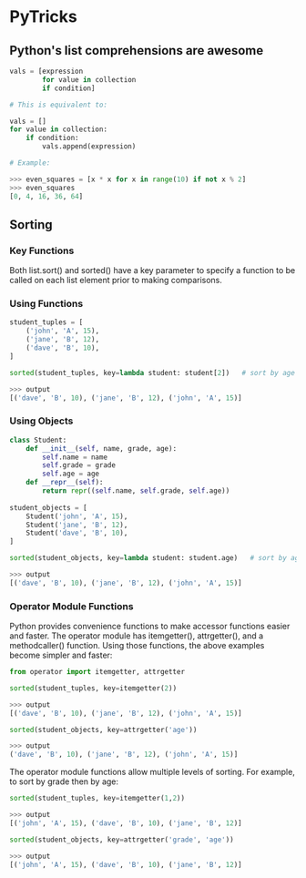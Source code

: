 # PyTricks

## Python's list comprehensions are awesome

```python
vals = [expression 
        for value in collection 
        if condition]

# This is equivalent to:

vals = []
for value in collection:
    if condition:
        vals.append(expression)

# Example:

>>> even_squares = [x * x for x in range(10) if not x % 2]
>>> even_squares
[0, 4, 16, 36, 64]
```

## Sorting

### Key Functions

Both list.sort() and sorted() have a key parameter to specify a function to be called on each list element prior to making comparisons.

### Using Functions

```python
student_tuples = [
    ('john', 'A', 15),
    ('jane', 'B', 12),
    ('dave', 'B', 10),
]

sorted(student_tuples, key=lambda student: student[2])   # sort by age

>>> output
[('dave', 'B', 10), ('jane', 'B', 12), ('john', 'A', 15)]
```

### Using Objects

```python
class Student:
    def __init__(self, name, grade, age):
        self.name = name
        self.grade = grade
        self.age = age
    def __repr__(self):
        return repr((self.name, self.grade, self.age))
        
student_objects = [
    Student('john', 'A', 15),
    Student('jane', 'B', 12),
    Student('dave', 'B', 10),
]

sorted(student_objects, key=lambda student: student.age)   # sort by age

>>> output
[('dave', 'B', 10), ('jane', 'B', 12), ('john', 'A', 15)]        
```

### Operator Module Functions

Python provides convenience functions to make accessor functions easier and faster. The operator module has itemgetter(), attrgetter(), and a methodcaller() function.
Using those functions, the above examples become simpler and faster:

```python
from operator import itemgetter, attrgetter

sorted(student_tuples, key=itemgetter(2))

>>> output
[('dave', 'B', 10), ('jane', 'B', 12), ('john', 'A', 15)]

sorted(student_objects, key=attrgetter('age'))

>>> output
('dave', 'B', 10), ('jane', 'B', 12), ('john', 'A', 15)]
```

The operator module functions allow multiple levels of sorting. For example, to sort by grade then by age:

```python
sorted(student_tuples, key=itemgetter(1,2))

>>> output
[('john', 'A', 15), ('dave', 'B', 10), ('jane', 'B', 12)]

sorted(student_objects, key=attrgetter('grade', 'age'))

>>> output
[('john', 'A', 15), ('dave', 'B', 10), ('jane', 'B', 12)]
```